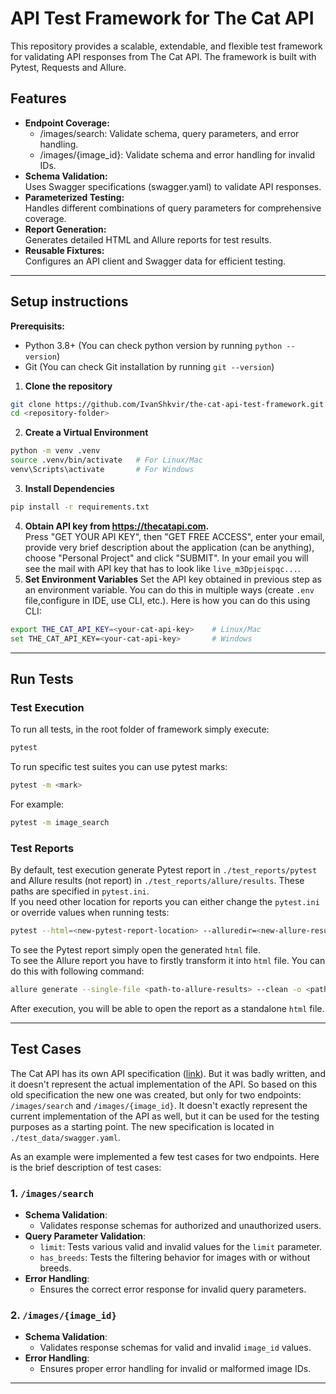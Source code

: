 # API Test Framework for The Cat API
This repository provides a scalable, extendable, and flexible test framework for validating API responses from The Cat API. 
The framework is built with Pytest, Requests and Allure.

## Features
* **Endpoint Coverage:**
    * /images/search: Validate schema, query parameters, and error handling.
    * /images/{image_id}: Validate schema and error handling for invalid IDs.
* **Schema Validation:**  
  Uses Swagger specifications (swagger.yaml) to validate API responses.
* **Parameterized Testing:**  
  Handles different combinations of query parameters for comprehensive coverage.
* **Report Generation:**  
  Generates detailed HTML and Allure reports for test results.
* **Reusable Fixtures:**  
  Configures an API client and Swagger data for efficient testing.

---

## Setup instructions
**Prerequisits:**
* Python 3.8+ (You can check python version by running `python --version`)
* Git (You can check Git installation by running `git --version`)

1. **Clone the repository**  
```bash
git clone https://github.com/IvanShkvir/the-cat-api-test-framework.git
cd <repository-folder>
```
2. **Create a Virtual Environment**
```bash
python -m venv .venv
source .venv/bin/activate   # For Linux/Mac
venv\Scripts\activate       # For Windows
```
3. **Install Dependencies**
```bash
pip install -r requirements.txt
```
4. **Obtain API key from https://thecatapi.com.**  
   Press "GET YOUR API KEY", then "GET FREE ACCESS", 
   enter your email, provide very brief description about the application (can be anything), choose "Personal Project"
   and click "SUBMIT". In your email you will see the mail with API key that has to look like `live_m3Dpjeispqc...`.
5. **Set Environment Variables**
   Set the API key obtained in previous step as an environment variable. You can do this in multiple ways 
   (create `.env` file,configure in IDE, use CLI, etc.). Here is how you can do this using CLI:
```bash
export THE_CAT_API_KEY=<your-cat-api-key>    # Linux/Mac
set THE_CAT_API_KEY=<your-cat-api-key>       # Windows   
```

---

## Run Tests

### Test Execution
To run all tests, in the root folder of framework simply execute:
```bash
pytest
```
To run specific test suites you can use pytest marks:
```bash
pytest -m <mark>
```
For example:
```bash
pytest -m image_search
```

### Test Reports
By default, test execution generate Pytest report in `./test_reports/pytest` and Allure results (not report)
in `./test_reports/allure/results`. These paths are specified in `pytest.ini`.  
If you need other location for reports you can either change the `pytest.ini` or override values when running tests:
```bash
pytest --html=<new-pytest-report-location> --alluredir=<new-allure-results-location>
```

To see the Pytest report simply open the generated `html` file.  
To see the Allure report you have to firstly transform it into `html` file. You can do this with following command:
```bash
allure generate --single-file <path-to-allure-results> --clean -o <path-where-generate-html-report> 
```
After execution, you will be able to open the report as a standalone `html` file.

---

## **Test Cases**

The Cat API has its own API specification ([link](https://raw.githubusercontent.com/thatapicompany/apis/main/theCatAPI.com/thecatapi-oas.yaml)).
But it was badly written, and it doesn't represent the actual implementation of the API. So based on
this old specification the new one was created, but only for two endpoints: 
`/images/search` and `/images/{image_id}`. It doesn't exactly represent the 
current implementation of the API as well, but it can be used for the testing purposes
as a starting point. The new specification is located in `./test_data/swagger.yaml`.  

As an example were implemented a few test cases for two endpoints. Here is the brief description of test cases: 

### 1. `/images/search`
- **Schema Validation**:
  - Validates response schemas for authorized and unauthorized users.
- **Query Parameter Validation**:
  - `limit`: Tests various valid and invalid values for the `limit` parameter.
  - `has_breeds`: Tests the filtering behavior for images with or without breeds.
- **Error Handling**:
  - Ensures the correct error response for invalid query parameters.

### 2. `/images/{image_id}`
- **Schema Validation**:
  - Validates response schemas for valid and invalid `image_id` values.
- **Error Handling**:
  - Ensures proper error handling for invalid or malformed image IDs.

---
